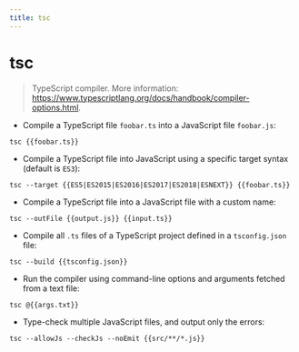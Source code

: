 ```yaml
---
title: tsc
---
```

# tsc

> TypeScript compiler.
> More information: <https://www.typescriptlang.org/docs/handbook/compiler-options.html>.

- Compile a TypeScript file `foobar.ts` into a JavaScript file `foobar.js`:

`tsc {{foobar.ts}}`

- Compile a TypeScript file into JavaScript using a specific target syntax (default is `ES3`):

`tsc --target {{ES5|ES2015|ES2016|ES2017|ES2018|ESNEXT}} {{foobar.ts}}`

- Compile a TypeScript file into a JavaScript file with a custom name:

`tsc --outFile {{output.js}} {{input.ts}}`

- Compile all `.ts` files of a TypeScript project defined in a `tsconfig.json` file:

`tsc --build {{tsconfig.json}}`

- Run the compiler using command-line options and arguments fetched from a text file:

`tsc @{{args.txt}}`

- Type-check multiple JavaScript files, and output only the errors:

`tsc --allowJs --checkJs --noEmit {{src/**/*.js}}`
